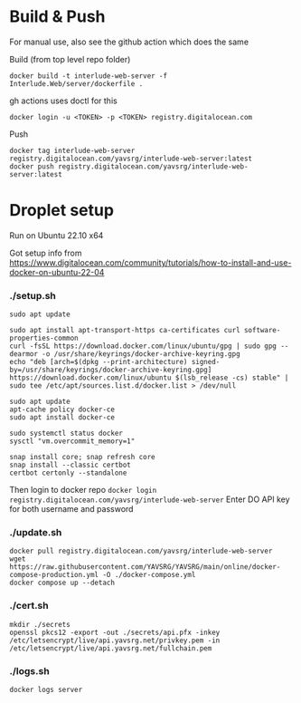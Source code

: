 # Build & Push

For manual use, also see the github action which does the same

Build (from top level repo folder)
```
docker build -t interlude-web-server -f Interlude.Web/server/dockerfile .
```

gh actions uses doctl for this
```
docker login -u <TOKEN> -p <TOKEN> registry.digitalocean.com
```

Push
```
docker tag interlude-web-server registry.digitalocean.com/yavsrg/interlude-web-server:latest
docker push registry.digitalocean.com/yavsrg/interlude-web-server:latest
```

# Droplet setup

Run on Ubuntu 22.10 x64

Got setup info from https://www.digitalocean.com/community/tutorials/how-to-install-and-use-docker-on-ubuntu-22-04

### ./setup.sh
```
sudo apt update

sudo apt install apt-transport-https ca-certificates curl software-properties-common
curl -fsSL https://download.docker.com/linux/ubuntu/gpg | sudo gpg --dearmor -o /usr/share/keyrings/docker-archive-keyring.gpg
echo "deb [arch=$(dpkg --print-architecture) signed-by=/usr/share/keyrings/docker-archive-keyring.gpg] https://download.docker.com/linux/ubuntu $(lsb_release -cs) stable" | sudo tee /etc/apt/sources.list.d/docker.list > /dev/null

sudo apt update
apt-cache policy docker-ce
sudo apt install docker-ce

sudo systemctl status docker
sysctl "vm.overcommit_memory=1"

snap install core; snap refresh core
snap install --classic certbot
certbot certonly --standalone
```

Then login to docker repo
`docker login registry.digitalocean.com/yavsrg/interlude-web-server`
Enter DO API key for both username and password

### ./update.sh
```
docker pull registry.digitalocean.com/yavsrg/interlude-web-server
wget https://raw.githubusercontent.com/YAVSRG/YAVSRG/main/online/docker-compose-production.yml -O ./docker-compose.yml
docker compose up --detach
```

### ./cert.sh
```
mkdir ./secrets
openssl pkcs12 -export -out ./secrets/api.pfx -inkey /etc/letsencrypt/live/api.yavsrg.net/privkey.pem -in /etc/letsencrypt/live/api.yavsrg.net/fullchain.pem
```

### ./logs.sh
```
docker logs server
```